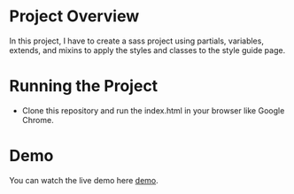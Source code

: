 # Project Overview

In this project, I have to create a sass project using partials, variables, extends, and mixins to apply the styles and classes to the style guide page.

# Running the Project

-   Clone this repository and run the index.html in your browser like Google Chrome.

# Demo

 You can watch the live demo here [demo](https://kurosakicoder.github.io/FENDfeedreaderKuro/).


